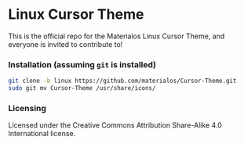 # Linux Cursor Theme
This is the official repo for the Materialos Linux Cursor Theme, and everyone is invited to contribute to!

### Installation (assuming `git` is installed)
```bash
git clone -b linux https://github.com/materialos/Cursor-Theme.git
sudo git mv Cursor-Theme /usr/share/icons/
```

### Licensing

Licensed under the Creative Commons Attribution Share-Alike 4.0 International license.
